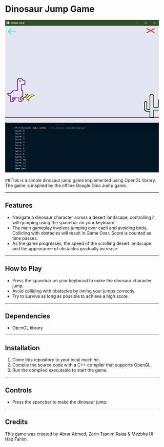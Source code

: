 # Dinosaur Jump Game

![Dinosaur Jump Game](https://github.com/abrarahmd/Jurassic-Jump/blob/main/gameplay.png)

##This is a simple dinosaur jump game implemented using OpenGL library. The game is inspired by the offline Google Dino Jump game.

---

## Features

- Navigate a dinosaur character across a desert landscape, controlling it with jumping using the spacebar on your keyboard.
- The main gameplay involves jumping over cacti and avoiding birds. Colliding with obstacles will result in Game Over. Score is counted as time passes.
- As the game progresses, the speed of the scrolling desert landscape and the appearance of obstacles gradually increase.

---

## How to Play

- Press the spacebar on your keyboard to make the dinosaur character jump.
- Avoid colliding with obstacles by timing your jumps correctly.
- Try to survive as long as possible to achieve a high score.

---

## Dependencies

- OpenGL library

---

## Installation

1. Clone this repository to your local machine.
2. Compile the source code with a C++ compiler that supports OpenGL.
3. Run the compiled executable to start the game.

---

## Controls

- Press the spacebar to make the dinosaur jump.

---

## Credits

This game was created by Abrar Ahmed, Zarin Tasnim Raisa & Mezbha Ul Haq Fahim.
